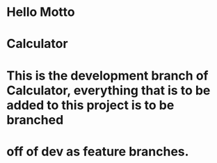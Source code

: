 # Hello Motto
# Calculator
# This is the development branch of Calculator, everything that is to be added to this project is to be branched
# off of dev as feature branches.
